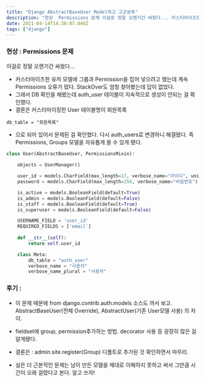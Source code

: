 ```yaml
---
title: "Django AbstractBaseUser Model하고 고군분투"
description: "현상  Permissions 문제 이걸로 정말 오랜기간 싸웠다... 커스터마이즈한 유저 모델에 그룹과 Permission을 집어 넣으려고 했는데 계속 Permissions 오류가 떴다. StackOver도 엄청 찾아봤는데 답이 없었다. 그래서 DB 확인을 해봤는데 auth_user 테이블이 지속적으로 생성이 안되는 걸 확인했다. 결론은 커스터마이징한 Us..."
date: 2021-04-14T14:38:07.046Z
tags: ["django"]
---
```

### 현상 : Permissions 문제
이걸로 정말 오랜기간 싸웠다...
- 커스터마이즈한 유저 모델에 그룹과 Permission을 집어 넣으려고 했는데 계속 Permissions 오류가 떴다. StackOver도 엄청 찾아봤는데 답이 없었다.
- 그래서 DB 확인을 해봤는데 auth_user 테이블이 지속적으로 생성이 안되는 걸 확인했다.
- 결론은 커스터마이징한 User 테이블명이 회원목록
```
db_table = "회원목록"
```
- 으로 되어 있어서 문제된 걸 확인했다. 다시 auth_users로 변경하니 해결됐다. 즉 Permissions, Groups 모델을 자유롭게 쓸 수 있게 됐다. 

```python
class User(AbstractBaseUser, PermissionsMixin):
    
    objects = UserManager()

    user_id = models.CharField(max_length=17, verbose_name="아이디", unique=True)
    password = models.CharField(max_length=256, verbose_name="비밀번호")

    is_active = models.BooleanField(default=True)
    is_admin = models.BooleanField(default=False)
    is_staff = models.BooleanField(default=True)
    is_superuser = models.BooleanField(default=False)

    USERNAME_FIELD = 'user_id'
    REQUIRED_FIELDS = ['email']
    
    def __str__(self):
        return self.user_id

    class Meta:
        db_table = "auth_user"
        verbose_name = "사용자"
        verbose_name_plural = "사용자"
```

### 후기 :
- 이 문제 때문에 from django.contrib.auth.models 소스도 까서 보고. AbstractBaseUser(전체 Override), AbstractUser(기존 User모델 사용) 의 차이. 

- fieldset에 group, permission추가하는 방법. decorator 사용 등 굉장히 많은 걸 알게됐다. 

- 결론은 : admin.site.register(Group) 디폴트로 추가된 것 확인하면서 마무리.

- 실은 더 근본적인 문제는 남이 만든 모델을 제대로 이해하지 못하고 써서 그만큼 시간이 오래 걸렸다고 본다. 알고 쓰자! 




